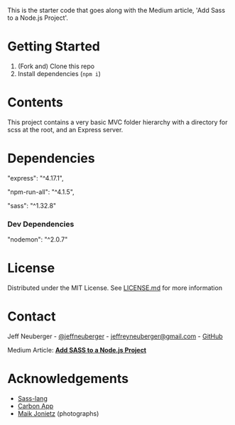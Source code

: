 This is the starter code that goes along with the Medium article, 'Add Sass to a Node.js Project'.

# Getting Started
1. (Fork and) Clone this repo
2. Install dependencies (`npm i`)

# Contents
This project contains a very basic MVC folder hierarchy with a directory for scss at the root, and an Express server. 

# Dependencies
"express": "^4.17.1",

"npm-run-all": "^4.1.5",

"sass": "^1.32.8"

### Dev Dependencies
"nodemon": "^2.0.7"

# License
Distributed under the MIT License. See <a href="license.md">LICENSE.md</a> for more information

# Contact
Jeff Neuberger - [@jeffneuberger](https://twitter.com/jeffneuberger) - [jeffreyneuberger@gmail.com](mailto:jeffreyneuberger@gmail.com) - [GitHub](https://github.com/jeffn12)

Medium Article: [__Add SASS to a Node.js Project__](https://medium.com/@jeffreyneuberger/add-sass-scss-to-a-node-js-project-9cdc623b9cea)

# Acknowledgements
- [Sass-lang](https://sass-lang.com)
- [Carbon App](https://carbon.now.sh)
- [Maik Jonietz](https://unsplash.com/@der_maik_) (photographs)
